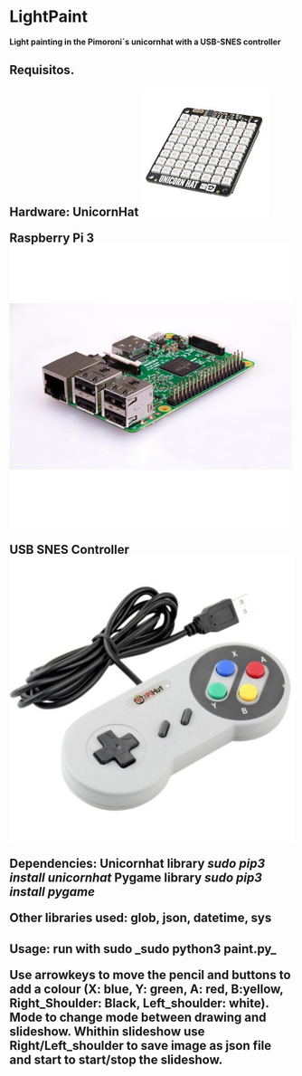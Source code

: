 # LightPaint
**Light painting in the Pimoroni´s unicornhat with a USB-SNES controller**

<h2> Requisitos.

**Hardware:** 
UnicornHat
![unicornhat](/jpgs/unicornhat.jpg)

Raspberry Pi 3
![RPi3B](/jpgs/Raspberry_Pi3.jpg)

USB SNES Controller
![SNES](/jpgs/USB_SNES_controller.jpg)

**Dependencies:**
Unicornhat library
_sudo pip3 install unicornhat_
Pygame library
_sudo pip3 install pygame_

**Other libraries used:**
glob, json, datetime, sys

<h2> Usage:
run with sudo
_sudo python3 paint.py_

Use **arrowkeys** to move the pencil and buttons to add a colour (**X**: blue, **Y**: green, **A**: red, **B**:yellow, **Right_Shoulder**: Black, **Left_shoulder**: white).
**Mode** to change mode between drawing and slideshow.
Whithin slideshow use **Right/Left_shoulder** to save image as json file and **start** to start/stop the slideshow.
